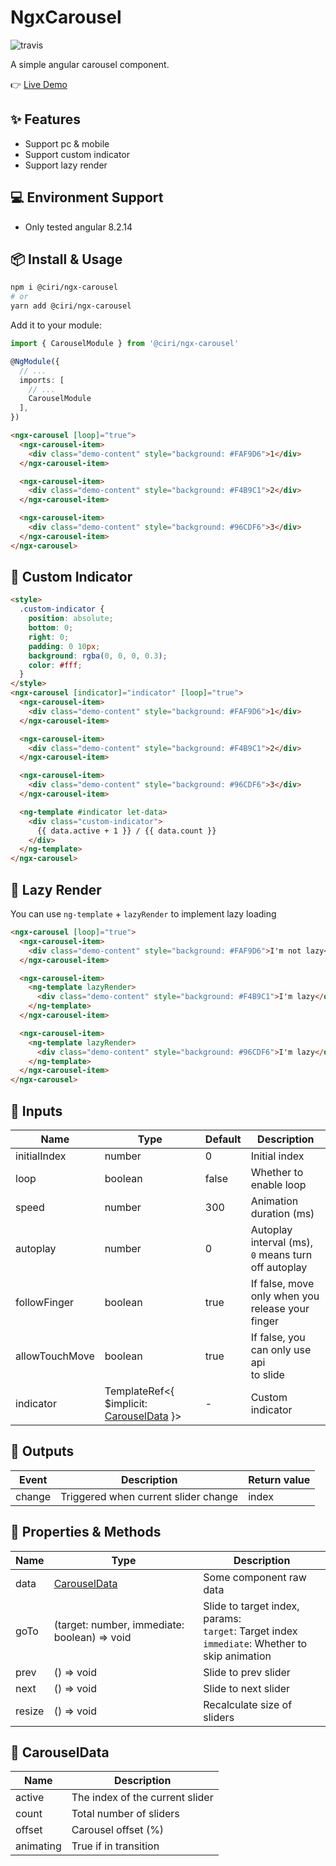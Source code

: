 # NgxCarousel

<img alt="travis" src="https://travis-ci.org/xiaojun1994/ngx-popup.svg?branch=master">

A simple angular carousel component.

👉 [Live Demo](https://stackblitz.com/edit/ngx-carousel-demo)

## ✨ Features

- Support pc & mobile
- Support custom indicator
- Support lazy render

## 💻 Environment Support

- Only tested angular 8.2.14

## 📦 Install & Usage

```bash
npm i @ciri/ngx-carousel
# or
yarn add @ciri/ngx-carousel
```

Add it to your module:

```typescript
import { CarouselModule } from '@ciri/ngx-carousel'

@NgModule({
  // ...
  imports: [
    // ...
    CarouselModule
  ],
})
```

```html
<ngx-carousel [loop]="true">
  <ngx-carousel-item>
    <div class="demo-content" style="background: #FAF9D6">1</div>
  </ngx-carousel-item>

  <ngx-carousel-item>
    <div class="demo-content" style="background: #F4B9C1">2</div>
  </ngx-carousel-item>

  <ngx-carousel-item>
    <div class="demo-content" style="background: #96CDF6">3</div>
  </ngx-carousel-item>
</ngx-carousel>
```

## 🎨 Custom Indicator

```html
<style>
  .custom-indicator {
    position: absolute;
    bottom: 0;
    right: 0;
    padding: 0 10px;
    background: rgba(0, 0, 0, 0.3);
    color: #fff;
  }
</style>
<ngx-carousel [indicator]="indicator" [loop]="true">
  <ngx-carousel-item>
    <div class="demo-content" style="background: #FAF9D6">1</div>
  </ngx-carousel-item>

  <ngx-carousel-item>
    <div class="demo-content" style="background: #F4B9C1">2</div>
  </ngx-carousel-item>

  <ngx-carousel-item>
    <div class="demo-content" style="background: #96CDF6">3</div>
  </ngx-carousel-item>

  <ng-template #indicator let-data>
    <div class="custom-indicator">
      {{ data.active + 1 }} / {{ data.count }}
    </div>
  </ng-template>
</ngx-carousel>
```

## 🐷 Lazy Render

You can use `ng-template` + `lazyRender` to implement lazy loading

```html
<ngx-carousel [loop]="true">
  <ngx-carousel-item>
    <div class="demo-content" style="background: #FAF9D6">I'm not lazy</div>
  </ngx-carousel-item>

  <ngx-carousel-item>
    <ng-template lazyRender>
      <div class="demo-content" style="background: #F4B9C1">I'm lazy</div>
    </ng-template>
  </ngx-carousel-item>

  <ngx-carousel-item>
    <ng-template lazyRender>
      <div class="demo-content" style="background: #96CDF6">I'm lazy</div>
    </ng-template>
  </ngx-carousel-item>
</ngx-carousel>
```

## 🎁 Inputs

| Name           | Type                                                        | Default | Description                                              |
| -------------- | ----------------------------------------------------------- | ------- | -------------------------------------------------------- |
| initialIndex   | number                                                      | 0       | Initial index                                            |
| loop           | boolean                                                     | false   | Whether to enable loop                                   |
| speed          | number                                                      | 300     | Animation duration (ms)                                  |
| autoplay       | number                                                      | 0       | Autoplay interval (ms),<br />`0` means turn off autoplay |
| followFinger   | boolean                                                     | true    | If false, move only when you <br />release your finger   |
| allowTouchMove | boolean                                                     | true    | If false, you can only use api <br />to slide            |
| indicator      | TemplateRef<{ \$implicit: [CarouselData](#-carouseldata) }> | -       | Custom indicator                                         |

## 🐚 Outputs

| Event  | Description                          | Return value |
| ------ | ------------------------------------ | ------------ |
| change | Triggered when current slider change | index        |

## 🧩 Properties & Methods

| Name   | Type                                         | Description                                                                                            |
| ------ | -------------------------------------------- | ------------------------------------------------------------------------------------------------------ |
| data   | [CarouselData](#-carouseldata)               | Some component raw data                                                                                |
| goTo   | (target: number, immediate: boolean) => void | Slide to target index, params:<br />`target`: Target index<br />`immediate`: Whether to skip animation |
| prev   | () => void                                   | Slide to prev slider                                                                                   |
| next   | () => void                                   | Slide to next slider                                                                                   |
| resize | () => void                                   | Recalculate size of sliders                                                                            |

## 🍬 CarouselData

| Name      | Description                     |
| --------- | ------------------------------- |
| active    | The index of the current slider |
| count     | Total number of sliders         |
| offset    | Carousel offset (%)             |
| animating | True if in transition           |
